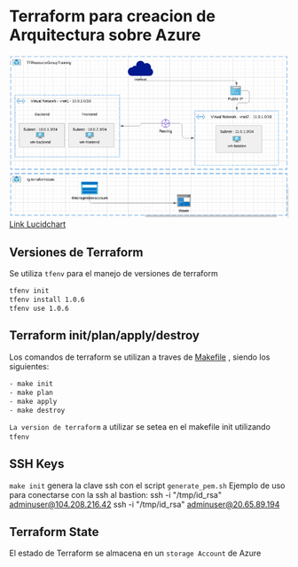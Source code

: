 # Terraform para creacion de Arquitectura sobre Azure

![arquitectura](images/arquitectura.png)
[Link Lucidchart](https://lucid.app/lucidchart/2d8ca15b-5562-4239-a0af-65745ed290ac/edit?page=mXwzAnnOLpm1#)

## Versiones de Terraform
Se utiliza `tfenv` para el manejo de versiones de terraform

    tfenv init
    tfenv install 1.0.6
    tfenv use 1.0.6

## Terraform init/plan/apply/destroy
Los comandos de terraform se utilizan a traves de [Makefile](Makefile) , siendo los siguientes:

    - make init
    - make plan
    - make apply
    - make destroy 

`La version de terraform` a utilizar se setea en el makefile init utilizando `tfenv`

## SSH Keys
`make init` genera la clave ssh con el script `generate_pem.sh`
Ejemplo de uso para conectarse con la ssh al bastion:
    ssh -i "/tmp/id_rsa" adminuser@104.208.216.42
    ssh -i "/tmp/id_rsa" adminuser@20.65.89.194

## Terraform State
El estado de Terraform se almacena en un `storage Account` de Azure